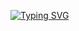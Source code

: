 <a href="https://git.io/typing-svg"><img src="https://readme-typing-svg.herokuapp.com?font=&weight=900&size=33&pause=1000&color=F70000&random=true&width=435&lines=ImNotXIt%3F;By+ImNotRaro.;Olho+De+Deus." alt="Typing SVG" /></a>

